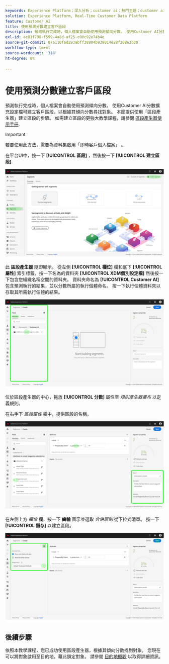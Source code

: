 ```yaml
---
keywords: Experience Platform；深入分析；customer ai；熱門主題；customer ai區段
solution: Experience Platform, Real-Time Customer Data Platform
feature: Customer AI
title: 使用預測分數建立客戶區段
description: 預測執行完成時，個人檔案會自動使用預測傾向分數。 使用Customer AI分數擴充設定檔可建立客戶區段，以根據其傾向分數尋找對象。 本節提供使用「區段產生器」建立區段的步驟。
exl-id: ac81f798-f599-4a8d-af25-c00c92e74b4e
source-git-commit: 07a110f6d293abff38804b939014e28f308e3b30
workflow-type: tm+mt
source-wordcount: '318'
ht-degree: 0%

---
```


# 使用預測分數建立客戶區段

預測執行完成時，個人檔案會自動使用預測傾向分數。 使用Customer AI分數擴充設定檔可建立客戶區段，以根據其傾向分數尋找對象。 本節提供使用「區段產生器」建立區段的步驟。 如需建立區段的更強大教學課程，請參閱 [區段產生器使用手冊](../../../segmentation/ui/segment-builder.md).

>[!IMPORTANT]
>
>若要使用此方法，需要為資料集啟用「即時客戶個人檔案」 。

在平台UI中，按一下 **[!UICONTROL 區段]** ，然後按一下 **[!UICONTROL 建立區段]**.

![](../images/user-guide/segments.png)

此 **區段產生器** 隨即顯示。 從左側 **[!UICONTROL 欄位]** 欄和底下 **[!UICONTROL 屬性]** 索引標籤，按一下名為的資料夾 **[!UICONTROL XDM個別設定檔]** 然後按一下包含您組織名稱空間的資料夾。 資料夾命名為 **[!UICONTROL Customer AI]** 包含預測執行的結果，並以分數所屬的執行個體命名。 按一下執行個體資料夾以存取其所需執行個體的結果。

![](../images/user-guide/results.png)

位於區段產生器的中心，拖放 **[!UICONTROL 分數]** 屬性至 *規則產生器畫布* 以定義規則。

在右手下 *區段屬性* 欄中，提供區段的名稱。

![](../images/user-guide/properties.png)

在左側上方 *欄位* 欄，按一下 **齒輪** 圖示並選取 *合併原則* 從下拉式清單。 按一下 **[!UICONTROL 儲存]** 以建立區段。

![](../images/user-guide/merge_policy.png)

## 後續步驟

依照本教學課程，您已成功使用區段產生器，根據其傾向分數找到對象。 您現在可以將對象啟用至目的地，藉此鎖定對象。 請參閱 [目的地概觀](../../../destinations/home.md) 以取得詳細資訊。
